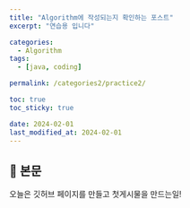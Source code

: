 ```yaml
---
title: "Algorithm에 작성되는지 확인하는 포스트"
excerpt: "연습용 입니다"

categories:
  - Algorithm
tags:
  - [java, coding]

permalink: /categories2/practice2/

toc: true
toc_sticky: true

date: 2024-02-01
last_modified_at: 2024-02-01
---
```


## 🦥 본문

오늘은 깃허브 페이지를 만들고 첫게시물을 만드는일!
